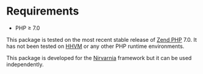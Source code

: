 
# Requirements

* PHP ≥ 7.0

This package is tested on the most recent stable release of [Zend PHP](http://php.net/) 7.0. It has not been tested on [HHVM](http://hhvm.com/) or any other PHP runtime environments.

This package is developed for the [Nirvarnia](https://www.nirvarnia.org/) framework but it can be used independently.
